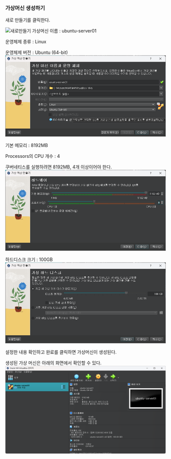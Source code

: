 ### 가상머신 생성하기
새로 만들기를 클릭한다.

![새로만들기](/images/새로만들기.png)
가상머신 이름 : ubuntu-server01

운영체제 종류 : Linux

운영체제 버전 : Ubuntu (64-bit)
![운영체제](/images/운영체제.png)

기본 메모리 : 8192MB

Processors의 CPU 개수 : 4

쿠버네티스를 실행하려면 8192MB, 4개 이상이어야 한다.
![메모리](/images/메모리.png)

하드디스크 크기 : 100GB
![하드디스크](/images/하드디스크.png)

설정한 내용 확인하고 완료를 클릭하면 가상머신이 생성된다.


생성된 가상 머신은 아래의 화면에서 확인할 수 있다.
![확인](/images/확인.png)

